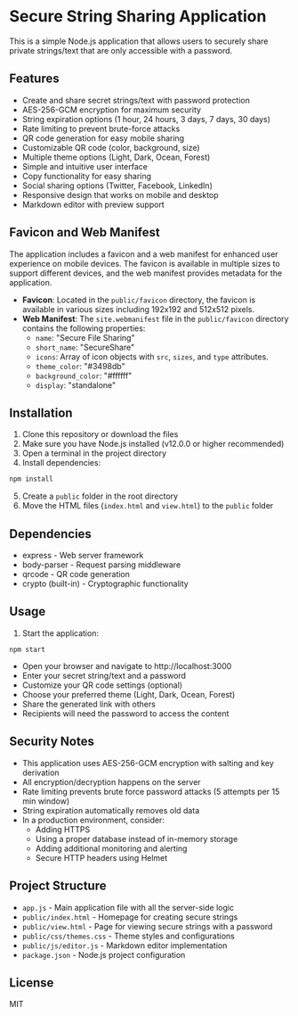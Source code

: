 # Secure String Sharing Application

This is a simple Node.js application that allows users to securely share private strings/text that are only accessible with a password.

## Features

- Create and share secret strings/text with password protection
- AES-256-GCM encryption for maximum security
- String expiration options (1 hour, 24 hours, 3 days, 7 days, 30 days)
- Rate limiting to prevent brute-force attacks
- QR code generation for easy mobile sharing
- Customizable QR code (color, background, size)
- Multiple theme options (Light, Dark, Ocean, Forest)
- Simple and intuitive user interface
- Copy functionality for easy sharing
- Social sharing options (Twitter, Facebook, LinkedIn)
- Responsive design that works on mobile and desktop
- Markdown editor with preview support

## Favicon and Web Manifest

The application includes a favicon and a web manifest for enhanced user experience on mobile devices. The favicon is available in multiple sizes to support different devices, and the web manifest provides metadata for the application.

- **Favicon**: Located in the `public/favicon` directory, the favicon is available in various sizes including 192x192 and 512x512 pixels.
- **Web Manifest**: The `site.webmanifest` file in the `public/favicon` directory contains the following properties:
  - `name`: "Secure File Sharing"
  - `short_name`: "SecureShare"
  - `icons`: Array of icon objects with `src`, `sizes`, and `type` attributes.
  - `theme_color`: "#3498db"
  - `background_color`: "#ffffff"
  - `display`: "standalone"

## Installation

1. Clone this repository or download the files
2. Make sure you have Node.js installed (v12.0.0 or higher recommended)
3. Open a terminal in the project directory
4. Install dependencies:

```bash
npm install
```

5. Create a `public` folder in the root directory
6. Move the HTML files (`index.html` and `view.html`) to the `public` folder

## Dependencies

- express - Web server framework
- body-parser - Request parsing middleware
- qrcode - QR code generation
- crypto (built-in) - Cryptographic functionality

## Usage

1. Start the application:

```
npm start
```

- Open your browser and navigate to http://localhost:3000
- Enter your secret string/text and a password
- Customize your QR code settings (optional)
- Choose your preferred theme (Light, Dark, Ocean, Forest)
- Share the generated link with others
- Recipients will need the password to access the content

## Security Notes

- This application uses AES-256-GCM encryption with salting and key derivation
- All encryption/decryption happens on the server
- Rate limiting prevents brute force password attacks (5 attempts per 15 min window)
- String expiration automatically removes old data
- In a production environment, consider:
  - Adding HTTPS
  - Using a proper database instead of in-memory storage
  - Adding additional monitoring and alerting
  - Secure HTTP headers using Helmet

## Project Structure

- `app.js` - Main application file with all the server-side logic
- `public/index.html` - Homepage for creating secure strings
- `public/view.html` - Page for viewing secure strings with a password
- `public/css/themes.css` - Theme styles and configurations
- `public/js/editor.js` - Markdown editor implementation
- `package.json` - Node.js project configuration

## License

MIT